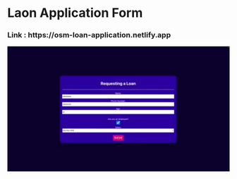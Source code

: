 <h1>Laon Application Form</h1>
<h3><b>Link : </b>https://osm-loan-application.netlify.app</h3>
<img src="public/preview.jpg" alt='Image' />

